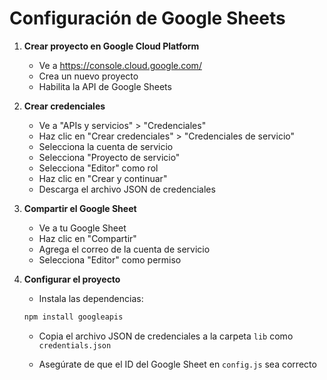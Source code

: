 # Configuración de Google Sheets

1. **Crear proyecto en Google Cloud Platform**
   - Ve a https://console.cloud.google.com/
   - Crea un nuevo proyecto
   - Habilita la API de Google Sheets

2. **Crear credenciales**
   - Ve a "APIs y servicios" > "Credenciales"
   - Haz clic en "Crear credenciales" > "Credenciales de servicio"
   - Selecciona la cuenta de servicio
   - Selecciona "Proyecto de servicio"
   - Selecciona "Editor" como rol
   - Haz clic en "Crear y continuar"
   - Descarga el archivo JSON de credenciales

3. **Compartir el Google Sheet**
   - Ve a tu Google Sheet
   - Haz clic en "Compartir"
   - Agrega el correo de la cuenta de servicio
   - Selecciona "Editor" como permiso

4. **Configurar el proyecto**
   - Instala las dependencias:
   ```bash
   npm install googleapis
   ```

   - Copia el archivo JSON de credenciales a la carpeta `lib` como `credentials.json`

   - Asegúrate de que el ID del Google Sheet en `config.js` sea correcto
